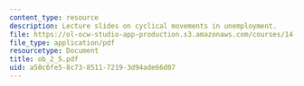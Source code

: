 ```yaml
---
content_type: resource
description: Lecture slides on cyclical movements in unemployment.
file: https://ol-ocw-studio-app-production.s3.amazonaws.com/courses/14-462-advanced-macroeconomics-ii-spring-2007/a50c6fe58c73851172193d94ade66d07_ob_2_5.pdf
file_type: application/pdf
resourcetype: Document
title: ob_2_5.pdf
uid: a50c6fe5-8c73-8511-7219-3d94ade66d07
---
```

